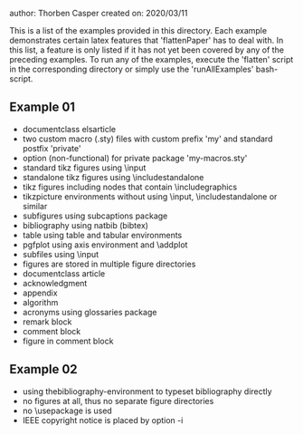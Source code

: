 author: Thorben Casper
created on: 2020/03/11

This is a list of the examples provided in this directory. Each example demonstrates certain latex features that 'flattenPaper' has to deal with. In this list, a feature is only listed if it has not yet been covered by any of the preceding examples. To run any of the examples, execute the 'flatten' script in the corresponding directory or simply use the 'runAllExamples' bash-script.

Example 01
----------

- documentclass elsarticle
- two custom macro (.sty) files with custom prefix 'my' and standard postfix 'private'
- option (non-functional) for private package 'my-macros.sty'
- standard tikz figures using \input
- standalone tikz figures using \includestandalone
- tikz figures including nodes that contain \includegraphics
- tikzpicture environments without using \input, \includestandalone or similar
- subfigures using subcaptions package
- bibliography using natbib (bibtex)
- table using table and tabular environments
- pgfplot using axis environment and \addplot
- subfiles using \input
- figures are stored in multiple figure directories
- documentclass article
- acknowledgment
- appendix
- algorithm
- acronyms using glossaries package
- remark block
- comment block
- figure in comment block

Example 02
----------

- using thebibliography-environment to typeset bibliography directly
- no figures at all, thus no separate figure directories
- no \usepackage is used
- IEEE copyright notice is placed by option -i
